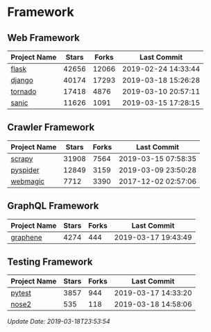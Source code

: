 # Framework

## Web Framework

| Project Name | Stars | Forks | Last Commit |
| ------------ | ----- | ----- | ----------- |
| [flask](https://github.com/pallets/flask) | 42656 | 12066 | 2019-02-24 14:33:44 |
| [django](https://github.com/django/django) | 40174 | 17293 | 2019-03-18 15:26:28 |
| [tornado](https://github.com/tornadoweb/tornado) | 17418 | 4876 | 2019-03-10 20:57:11 |
| [sanic](https://github.com/huge-success/sanic) | 11626 | 1091 | 2019-03-15 17:28:15 |

## Crawler Framework

| Project Name | Stars | Forks | Last Commit |
| ------------ | ----- | ----- | ----------- |
| [scrapy](https://github.com/scrapy/scrapy) | 31908 | 7564 | 2019-03-15 07:58:35 |
| [pyspider](https://github.com/binux/pyspider) | 12849 | 3159 | 2019-03-09 23:50:28 |
| [webmagic](https://github.com/code4craft/webmagic) | 7712 | 3390 | 2017-12-02 02:57:06 |

## GraphQL Framework

| Project Name | Stars | Forks | Last Commit |
| ------------ | ----- | ----- | ----------- |
| [graphene](https://github.com/graphql-python/graphene) | 4274 | 444 | 2019-03-17 19:43:49 |

## Testing Framework

| Project Name | Stars | Forks | Last Commit |
| ------------ | ----- | ----- | ----------- |
| [pytest](https://github.com/pytest-dev/pytest) | 3857 | 944 | 2019-03-17 14:33:20 |
| [nose2](https://github.com/nose-devs/nose2) | 535 | 118 | 2019-03-18 14:58:06 |

*Update Date: 2019-03-18T23:53:54*